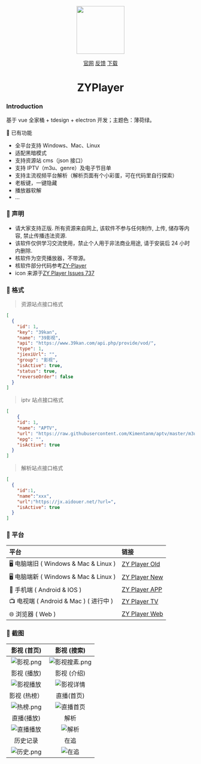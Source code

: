 <p align="center">
<img width="128" src="https://user-images.githubusercontent.com/54350573/132035179-5a7f2160-c27f-47d6-ad86-a644b360b3ee.png" >
</p>
<p align="center">
<a href="http://zyplayer.fun/" target="_blank">官网</a>
<a href="https://github.com/Hiram-Wong/ZyPlayer/issues" target="_blank">反馈</a>
<a href="https://github.com/Hiram-Wong/ZyPlayer/releases" target="_blank">下载</a>
</p>

<h1 align="center">ZYPlayer</h1>

### Introduction

基于 vue 全家桶 + tdesign + electron 开发；主题色：薄荷绿。

🎨 已有功能

- 全平台支持 Windows、Mac、Linux
- 适配黑暗模式
- 支持资源站 cms（json 接口）
- 支持 IPTV（m3u、genre）及电子节目单
- 支持主流视频平台解析（解析页面有个小彩蛋，可在代码里自行探索）
- 老板键，一键隐藏
- 播放器软解
- ...

### 🌴 声明

- 请大家支持正版. 所有资源来自网上, 该软件不参与任何制作, 上传, 储存等内容, 禁止传播违法资源.
- 该软件仅供学习交流使用，禁止个人用于非法商业用途, 请于安装后 24 小时内删除.
- 核软件为空壳播放器，不带源。
- 核软件部分代码参考[ZY-Player](https://github.com/Hunlongyu/ZY-Player)
- icon 来源于[ZY Player Issues 737](https://github.com/Hunlongyu/ZY-Player/issues/737)

### 🧤 格式

> 资源站点接口格式

```json
[
  {
    "id": 1,
    "key": "39kan",
    "name": "39影视",
    "api": "https://www.39kan.com/api.php/provide/vod/",
    "type": 1,
    "jiexiUrl": "",
    "group": "影视",
    "isActive": true,
    "status": true,
    "reverseOrder": false
  }
]
```

> iptv 站点接口格式

```json
[
    {
    "id": 1,
    "name": "APTV",
    "url": "https://raw.githubusercontent.com/Kimentanm/aptv/master/m3u/iptv.m3u",
    "epg": "",
    "isActive": true
  }
]
```

> 解析站点接口格式

```json
[
  {
    "id":1,
    "name":"xxx",
    "url":"https://jx.aidouer.net/?url=",
    "isActive": true
  }
]
```

### 🎠 平台

| 平台                                   | 链接                                                        |
| :------------------------------------- | :---------------------------------------------------------- |
| 🖥️ 电脑端旧 ( Windows & Mac & Linux )  | [ZY Player Old](https://github.com/Hunlongyu/ZY-Player)     |
| 🖥️ 电脑端新 ( Windows & Mac & Linux )  | [ZY Player New](https://github.com/Hiram-Wong/ZyPlayer)     |
| 📱 手机端 ( Android & IOS )            | [ZY Player APP](https://github.com/Hunlongyu/ZY-Player-APP) |
| 📺 电视端 ( Android & Mac ) ( 进行中 ) | [ZY Player TV](https://github.com/cuiocean/ZY-Player-TV)    |
| 🌐 浏览器 ( Web )                      | [ZY Player Web](https://github.com/Hunlongyu/ZY-Player-Web) |

### 🎨 截图

|                           影视 (首页)                           |                             影视 (搜索)                             |
| :-------------------------------------------------------------: | :-----------------------------------------------------------------: |
| ![影视.png](https://s2.loli.net/2023/02/27/fQb9HhwlKtLTYRj.png) | ![影视搜素.png](https://s2.loli.net/2023/02/27/Feb1wdrLxNqi9Ju.png) |
|                           影视 (播放)                           |                             影视 (介绍)                             |
| ![影视播放](https://s2.loli.net/2023/02/27/k4omTLsg178tfyV.png) |   ![影视详情](https://s2.loli.net/2023/02/27/gsIiHVk32WNeFml.png)   |
|                          影视 (热榜）                           |                             直播(首页)                              |
| ![热榜.png](https://s2.loli.net/2023/02/27/q1lbRejL9pYKOZF.png) |   ![直播首页](https://s2.loli.net/2023/02/27/JztFEq8xKHSsGXZ.png)   |
|                           直播(播放)                            |                                解析                                 |
| ![直播播放](https://s2.loli.net/2023/02/28/SVzaNq21yhTZFQH.png) |     ![解析](https://s2.loli.net/2023/02/28/Djtb5ArKwuMgUlx.png)     |
|                            历史记录                             |                                在追                                 |
| ![历史.png](https://s2.loli.net/2023/02/27/CdR7Wo2nK6ZjOyI.png) |     ![在追](https://s2.loli.net/2023/02/27/SH53tleP9o8mX4Q.png)     |
